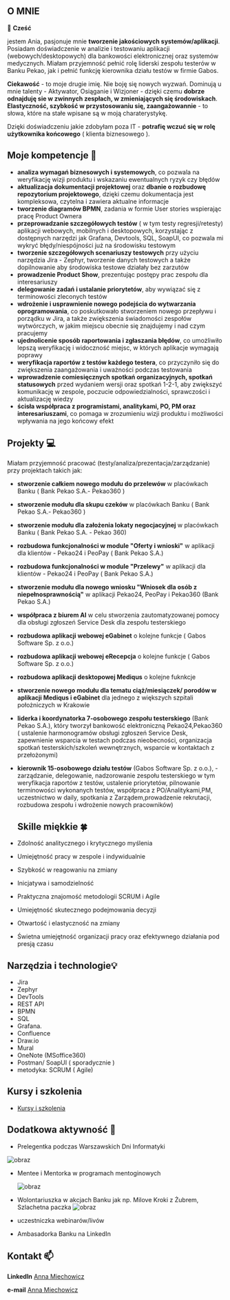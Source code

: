 ## O MNIE

👋 **Cześć**

jestem Ania, pasjonuje mnie **tworzenie jakościowych systemów/aplikacji**. 
Posiadam doświadczenie w analizie i testowaniu aplikacji (webowych/desktopowych) dla bankowości elektronicznej oraz systemów medycznych.
Miałam przyjemność pełnić rolę liderski zespołu testerów w Banku Pekao, jak i pełnić funkcję kierownika działu testów w firmie Gabos. 

**Ciekawość** - to moje drugie imię. Nie boję się nowych wyzwań. 
Dominują u mnie talenty - Aktywator, Osiąganie i Wizjoner - dzięki czemu **dobrze odnajduję sie w zwinnych zespłach, w zmieniających się środowiskach**. 
**Elastyczność, szybkość w przystosowaniu się, zaangażowannie** - to słowa, które na stałe wpisane są w moją charaterystykę. 

Dzięki doświadczeniu jakie zdobyłam poza IT - **potrafię wczuć się w rolę użytkownika końcowego** ( klienta biznesowego ). 


## Moje kompetencje 🧠
- **analiza wymagań biznesowych i systemowych**, co pozwala na weryfikację wizji produktu i wskazaniu ewentualnych ryzyk czy błędów
- **aktualizacja dokumentacji projektowej** oraz **dbanie o rozbudowę repozytorium projektowego**, dzięki czemu dokumentacja jest kompleksowa, czytelna i zawiera aktualne informacje 
- **tworzenie diagramów BPMN**, zadania w formie User stories wspierając pracę Product Ownera 
- **przeprowadzanie szczegółowych testów** ( w tym testy regresji/retesty) aplikacji webowych, mobilnych i desktopowych, korzystając z dostępnych narzędzi jak Grafana, Devtools, SQL, SoapUI, co pozwala mi wykryć błędy/niespójności już na środowisku testowym
- **tworzenie szczegółowych scenariuszy testowych** przy użyciu narzędzia Jira - Zephyr, tworzenie danych testowych a także dopilnowanie aby środowiska testowe działały bez zarzutów
- **prowadzenie Product Show**, prezentując postępy prac zespołu dla interesariuszy
- **delegowanie zadań i ustalanie priorytetów**, aby wywiązać się z terminowości zleconych testów
- **wdrożenie i usprawnienie nowego podejścia do wytwarzania oprogramowania**, co poskutkowało stworzeniem nowego przepływu i porządku w Jira, a także zwiększenia świadomości zespołów wytwórczych, w jakim miejscu obecnie się znajdujemy i nad czym pracujemy 
- **ujednolicenie sposób raportowania i zgłaszania błędów**, co umożliwiło lepszą weryfikację i widoczność  miejsc, w których aplikacje wymagają poprawy 
- **weryfikacja raportów z testów każdego testera**, co przyczyniło się do zwiększenia zaangażowania i uważności podczas testowania
- **wprowadzenie comiesięcznych spotkań organizacyjnych, spotkań statusowych** przed wydaniem wersji oraz spotkań 1-2-1, aby zwiększyć komunikację w zespole, poczucie odpowiedzialności, sprawczości i aktualizację wiedzy
- **ścisła współpraca z programistami, analitykami, PO, PM oraz interesariuszami**, co pomaga  w zrozumieniu wizji produktu i możliwości wpływania na jego końcowy efekt

## Projekty 💻
Miałam przyjemność pracować (testy/analiza/prezentacja/zarządzanie) przy projektach takich jak:
- **stworzenie całkiem nowego modułu do przelewów** w placówkach Banku ( Bank Pekao S.A.- Pekao360 )
- **stworzenie modułu dla skupu czeków** w placówkach Banku ( Bank Pekao S.A.- Pekao360 )
- **stworzenie modułu dla założenia lokaty negocjacyjnej** w placówkach Banku ( Bank Pekao S.A. - Pekao 360)
- **rozbudowa funkcjonalności w module "Oferty i wnioski"** w aplikacji dla klientów - Pekao24 i PeoPay ( Bank Pekao S.A.)
- **rozbudowa funkcjonalności w module "Przelewy"** w aplikacji dla klientów - Pekao24 i PeoPay ( Bank Pekao S.A.)
- **stworzenie modułu dla nowego wniosku "Wniosek dla osób z niepełnosprawnością"** w aplikacji Pekao24, PeoPay i Pekao360 (Bank Pekao S.A.)
- **współpraca z biurem AI** w celu stworzenia zautomatyzowanej pomocy dla obsługi zgłoszeń Service Desk dla zespołu testerskiego 
- **rozbudowa aplikacji webowej eGabinet** o kolejne funkcje  ( Gabos Software Sp. z o.o.)
- **rozbudowa aplikacji webowej eRecepcja** o kolejne funkcje ( Gabos Software Sp. z o.o.)
- **rozbudowa aplikacji desktopowej Mediqus** o kolejne fuknkcje 
- **stworzenie nowego modułu dla tematu ciąż/miesiączek/ porodów w aplikacji Mediqus i eGabinet** dla jednego z większych szpitali położniczych w Krakowie
- **liderka i koordynatorka 7-osobowego zespołu testerskiego** (Bank Pekao S.A.), który tworzył bankowość elektroniczną Pekao24,Pekao360 ( ustalenie harmonogramów obsługi zgłoszeń Service Desk, zapewnienie wsparcia w testach podczas nieobecności, organizacja spotkań testerskich/szkoleń wewnętrznych, wsparcie w kontaktach z przełożonymi)
- **kierownik 15-osobowego działu testów** (Gabos Software Sp. z o.o.), - zarządzanie, delegowanie, nadzorowanie zespołu testerskiego  w tym weryfikacja raportów z testów, ustalenie priorytetów, pilnowanie terminowości wykonanych testów, współpraca z PO/Analitykami,PM, uczestnictwo w daily, spotkania z Zarządem,prowadzenie rekrutacji, rozbudowa zespołu i wdrożenie  nowych pracowników)

  
  ## Skille miękkie 🍀
- Zdolność analitycznego i krytycznego myślenia
- Umiejętność pracy w zespole i indywidualnie
- Szybkość w reagowaniu na zmiany
- Inicjatywa i samodzielność
- Praktyczna znajomość metodologii SCRUM i Agile
- Umiejętność skutecznego podejmowania decyzji
- Otwartość i elastyczność na zmiany
- Świetna umiejętność organizacji pracy oraz efektywnego działania pod presją czasu

## Narzędzia i technologie💡
- Jira
- Zephyr
- DevTools
- REST API
- BPMN
- SQL
- Grafana.
- Confluence
- Draw.io
- Mural
- OneNote (MSoffice360)
- Postman/ SoapUI ( sporadycznie )
- metodyka: SCRUM ( Agile) 

## Kursy i szkolenia 
- [Kursy i szkolenia](https://www.linkedin.com/in/anna-miechowicz/details/certifications/)

## Dodatkowa aktywność 💃
- Prelegentka podczas Warszawskich Dni Informatyki
  
 ![obraz](https://github.com/user-attachments/assets/330a7a6d-48bf-43e8-ae47-07c10d664d7a
)

- Mentee i Mentorka w programach mentoginowych
  
  ![obraz](https://github.com/user-attachments/assets/dc8f40a7-61b9-463d-9350-860bebc426d9)

- Wolontariuszka w akcjach Banku jak np. Milove Kroki z Żubrem, Szlachetna paczka
![obraz](https://github.com/user-attachments/assets/7ffbbdb5-a032-4ce9-b0a6-14edca1fbbb2)

- uczestniczka webinarów/livów
- Ambasadorka Banku na LinkedIn


## Kontakt 📫 
**LinkedIn** [Anna Miechowicz](https://www.linkedin.com/in/anna-miechowicz/)

**e-mail** [Anna Miechowicz](mailto:anna.miechowicz.kontakt@gmail.com)
